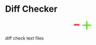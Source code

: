 # Diff Checker
<p align="center">
<img width="64" src="./assets/images/-+.svg"/>
</p>

diff check text files
